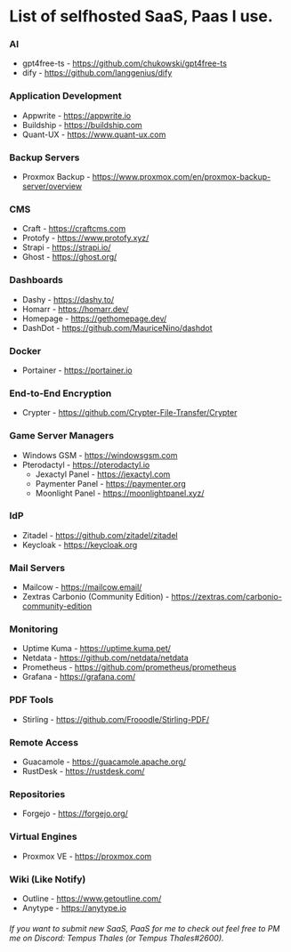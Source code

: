 # List of selfhosted SaaS, Paas I use.

### AI
- gpt4free-ts - https://github.com/chukowski/gpt4free-ts
- dify - https://github.com/langgenius/dify
  
### Application Development
- Appwrite - https://appwrite.io
- Buildship - https://buildship.com
- Quant-UX - https://www.quant-ux.com

### Backup Servers
- Proxmox Backup - https://www.proxmox.com/en/proxmox-backup-server/overview

### CMS
- Craft - https://craftcms.com
- Protofy - https://www.protofy.xyz/
- Strapi - https://strapi.io/
- Ghost - https://ghost.org/
  
### Dashboards
- Dashy - https://dashy.to/
- Homarr - https://homarr.dev/
- Homepage - https://gethomepage.dev/
- DashDot - https://github.com/MauriceNino/dashdot
  
### Docker
- Portainer - https://portainer.io

### End-to-End Encryption
- Crypter - https://github.com/Crypter-File-Transfer/Crypter

### Game Server Managers
- Windows GSM - https://windowsgsm.com
- Pterodactyl - https://pterodactyl.io
  - Jexactyl Panel - https://jexactyl.com
  - Paymenter Panel - https://paymenter.org
  - Moonlight Panel - https://moonlightpanel.xyz/

### IdP
- Zitadel - https://github.com/zitadel/zitadel
- Keycloak - https://keycloak.org

### Mail Servers
- Mailcow - https://mailcow.email/
- Zextras Carbonio (Community Edition) - https://zextras.com/carbonio-community-edition

### Monitoring
- Uptime Kuma - https://uptime.kuma.pet/
- Netdata - https://github.com/netdata/netdata
- Prometheus - https://github.com/prometheus/prometheus
- Grafana - https://grafana.com/

### PDF Tools
- Stirling - https://github.com/Frooodle/Stirling-PDF/
  
### Remote Access
- Guacamole - https://guacamole.apache.org/
- RustDesk - https://rustdesk.com/

### Repositories
- Forgejo - https://forgejo.org/
  
### Virtual Engines
- Proxmox VE - https://proxmox.com

### Wiki (Like Notify)
- Outline - https://www.getoutline.com/
- Anytype - https://anytype.io
  


###### If you want to submit new SaaS, PaaS for me to check out feel free to PM me on Discord: Tempus Thales (or Tempus Thales#2600).
